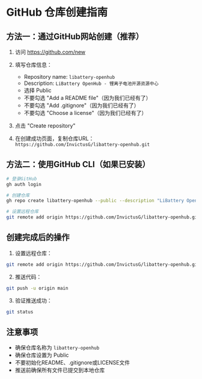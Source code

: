 # GitHub 仓库创建指南

## 方法一：通过GitHub网站创建（推荐）

1. 访问 https://github.com/new
2. 填写仓库信息：
   - Repository name: `libattery-openhub`
   - Description: `LiBattery OpenHub - 锂离子电池开源资源中心`
   - 选择 Public
   - 不要勾选 "Add a README file"（因为我们已经有了）
   - 不要勾选 "Add .gitignore"（因为我们已经有了）
   - 不要勾选 "Choose a license"（因为我们已经有了）

3. 点击 "Create repository"

4. 在创建成功页面，复制仓库URL：`https://github.com/InvictusG/libattery-openhub.git`

## 方法二：使用GitHub CLI（如果已安装）

```bash
# 登录GitHub
gh auth login

# 创建仓库
gh repo create libattery-openhub --public --description "LiBattery OpenHub - 锂离子电池开源资源中心"

# 设置远程仓库
git remote add origin https://github.com/InvictusG/libattery-openhub.git
```

## 创建完成后的操作

1. 设置远程仓库：
```bash
git remote add origin https://github.com/InvictusG/libattery-openhub.git
```

2. 推送代码：
```bash
git push -u origin main
```

3. 验证推送成功：
```bash
git status
```

## 注意事项

- 确保仓库名称为 `libattery-openhub`
- 确保仓库设置为 Public
- 不要初始化README、.gitignore或LICENSE文件
- 推送前确保所有文件已提交到本地仓库 